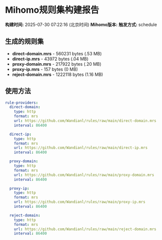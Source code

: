 # Mihomo规则集构建报告

**构建时间:** 2025-07-30 07:22:16 (北京时间)
**Mihomo版本:** 
**触发方式:** schedule

## 生成的规则集

- **direct-domain.mrs** - 560231 bytes (.53 MB)
- **direct-ip.mrs** - 43972 bytes (.04 MB)
- **proxy-domain.mrs** - 217922 bytes (.20 MB)
- **proxy-ip.mrs** - 157 bytes (0 MB)
- **reject-domain.mrs** - 1222118 bytes (1.16 MB)

## 使用方法

```yaml
rule-providers:
  direct-domain:
    type: http
    format: mrs
    url: https://github.com/Wandianl/rules/raw/main/direct-domain.mrs
    interval: 86400

  direct-ip:
    type: http
    format: mrs
    url: https://github.com/Wandianl/rules/raw/main/direct-ip.mrs
    interval: 86400

  proxy-domain:
    type: http
    format: mrs
    url: https://github.com/Wandianl/rules/raw/main/proxy-domain.mrs
    interval: 86400

  proxy-ip:
    type: http
    format: mrs
    url: https://github.com/Wandianl/rules/raw/main/proxy-ip.mrs
    interval: 86400

  reject-domain:
    type: http
    format: mrs
    url: https://github.com/Wandianl/rules/raw/main/reject-domain.mrs
    interval: 86400

```
